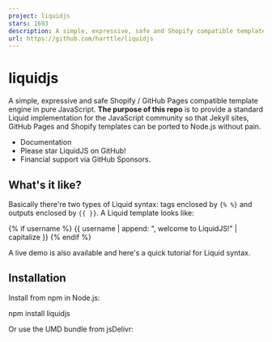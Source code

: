 ```yaml
---
project: liquidjs
stars: 1693
description: A simple, expressive, safe and Shopify compatible template engine in pure JavaScript.
url: https://github.com/harttle/liquidjs
---
```


liquidjs
========

A simple, expressive and safe Shopify / GitHub Pages compatible template engine in pure JavaScript. **The purpose of this repo** is to provide a standard Liquid implementation for the JavaScript community so that Jekyll sites, GitHub Pages and Shopify templates can be ported to Node.js without pain.

-   Documentation
-   Please star LiquidJS on GitHub!
-   Financial support via GitHub Sponsors.

What's it like?
---------------

Basically there're two types of Liquid syntax: tags enclosed by `{% %}` and outputs enclosed by `{{ }}`. A Liquid template looks like:

{% if username %}
  {{ username | append: ", welcome to LiquidJS!" | capitalize }}
{% endif %}

A live demo is also available and here's a quick tutorial for Liquid syntax.

Installation
------------

Install from npm in Node.js:

npm install liquidjs

Or use the UMD bundle from jsDelivr:

<script src\="https://cdn.jsdelivr.net/npm/liquidjs/dist/liquid.browser.min.js"\></script\>

Or render directly from CLI using npx:

npx liquidjs --template 'Hello, {{ name }}!' --context '{"name": "Snake"}'

For more details, refer to the Setup Guide.

Who's Using LiquidJS?
---------------------

-   Eleventy: Eleventy, a simpler static site generator.
-   Github Docs: The open-source repo for docs.github.com.
-   Opensense: The smarter way to send email.
-   Directus: an instant REST+GraphQL API and intuitive no-code data collaboration app for any SQL database.
-   Semgrep: Lightweight static analysis for many languages.
-   Rock: An open source CMS, Relationship Management System (RMS) and Church Management System (ChMS) all rolled into one.
-   Mitosis: Write components once, run everywhere. Compiles to React, Vue, Qwik, Solid, Angular, Svelte, and more.
-   Pattern Lab: a frontend workshop environment that helps you build, view, test, and showcase your design system's UI components.
-   Builder.io: the first and only headless CMS with a visual editor that lets you drag and drop with your components, directly within your current site or app. Completely API-driven, for cleaner code and simpler workflows.
-   Microsoft Power Pages: a secure, enterprise-grade, low-code software as a service (SaaS) platform for creating, hosting, and administering modern external-facing business websites.
-   Azure API Management developer portal: an automatically generated, fully customizable website with the documentation of your APIs.
-   WISMOlabs: Post Purchase Experience platform for eCommerce retailers enhancing customer satisfaction by using LiquidJS to provide customizable post-purchase experiences through programmable email, SMS, order tracking pages, and webhooks.

Feel free to create a PR or contact me to add your use case into this list!

Financial Support
-----------------

If you personally love LiquidJS or it's benefiting your business, please consider financially support us via GitHub Sponsors. Special thanks to our sponsors!

  
**Opensense**

  
**Eleventy**

  
**Peter deHaan**

  
**Touchless**

  
**Dropkiq**

  
**Dailycontributors**

  
**Serkan Holat**

  
**amit777**

  
**Khaled Salem**

  
**Sentry**

  
**Checkout Blocks**

  
**Customer IO**

  
**Emmanuel Cartelli**  

  
**Microsoft**  

  
**PakStyle.pk**

  
**Syntax Podcast**

  
**Cartelli Emmanuel**

  
**EscortA.com**

  
**Chudovo**

Contributors ✨
--------------

Want to contribute? see Contribution Guidelines. Thanks goes to these wonderful people:

  
**Jun Yang**  
🚧 💻

  
**chenos**  
💻

  
**Zach Leatherman**  
🐛

  
**Tim Hardy**  
💻

  
**Paul Robert Lloyd**  
💻 🐛

  
**Alec Larson**  
💻

  
**Patrick Malouin**  
💻 📖

  
**jaswrks**  
💻

  
**三三**  
💻 🤔

  
**ssendev**  
💻 📖

  
**wojtask9**  
💻

  
**Andrew Barclay**  
💻

  
**Cory Mawhorter**  
💻

  
**Mehdi Jaffery**  
💻

  
**Robin Bijlani**  
💻 🐛

  
**Ryan Kennedy**  
💻

  
**Sami Kukkonen**  
💻

  
**Scott Santucci**  
💻

  
**Steven**  
💡 💻

  
**azu**  
📖

  
**Joonas**  
💻

  
**Jamel A.**  
💻

  
**Brandon Pittman**  
💻

  
**tgrandgent**  
💻

  
**Martin Schuster**  
💻

  
**Ray**  
⚠️ 💻

  
**Cristofer Gonzales**  
💻

  
**Raymond Camden**  
📖

  
**Steve Stedman**  
📖

  
**Anthony Ciccarello**  
📖

  
**Bogdan Chadkin**  
💻

  
**Tejas Manohar**  
💻

  
**Peter deHaan**  
📖

  
**amit777**  
💻

  
**Steffen Schuldenzucker**  
💻

  
**Pixcell**  
💻

  
**Jason Etcovitch**  
💻

  
**ZC**  
📖

  
**Memmie Lenglet**  
💻

  
**ilhamdev0**  
📖

  
**一饮一啄皆是人生**  
📖

  
**Amit Agarwal**  
📖

  
**Laurin Quast**  
💻

  
**Matt Vague**  
💻

  
**Liam Bigelow**  
💻

  
**Jason Kurian**  
📖

  
**d pham (they/them)**  
📖

  
**Aleksandr Hovhannisyan**  
💻

  
**jg-rp**  
💻

  
**Ameya Apte**  
💻

  
**tbdrz**  
📖

  
**Santi Albo**  
📖 💻

  
**Yahang Wu**  
📖

  
**hongl**  
📖

  
**zxx-457**  
📖

  
**prassie**  
📖

  
**Slav Ivanov**  
💻

  
**Daniel Rosenberg**  
💻

  
**bobgubko**  
💻

  
**BaNgan**  
📖

  
**Mahyar Pasarzangene**  
📖

  
**Tomáš Hübelbauer**  
💻 📖

  
**Jason Garber**  
💻

  
**Nick Reilingh**  
📖

  
**Francisco Soto**  
💻

  
**David LJ**  
📖

  
**Rasmus Wriedt Larsen**  
📖

  
**Bruno Carvalho**  
💻

  
**傅鹏**  
💻

  
**Joel Hamilton**  
💻

  
**Max Medve**  
💻

  
**Cosmin Popovici**  
📖

  
**Adam Tanner**  
💻

  
**Guillermo Casal Caro**  
💻

  
**Josh Soref**  
📖

  
**Koen**  
💻

  
**Matthieu Bacconnier**  
📖

  
**Tim van Dam**  
💻

  
**Ed Hanton**  
📖

  
**Vlad GURDIGA**  
📖

  
**裸奔狂甩丁丁**  
📖
